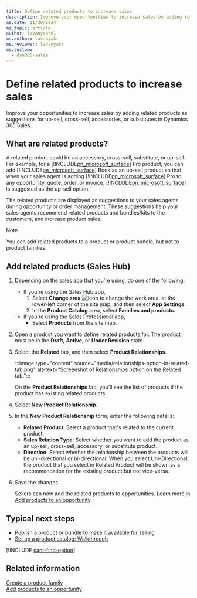 ```yaml
---
title: Define related products to increase sales
description: Improve your opportunities to increase sales by adding related products as suggestions for up-sell, cross-sell, accessories, or substitutes in Dynamics 365 Sales.
ms.date: 11/20/2024
ms.topic: article
author: lavanyakr01
ms.author: lavanyakr
ms.reviewer: lavanyakr
ms.custom:
  - dyn365-sales
---
```


# Define related products to increase sales

Improve your opportunities to increase sales by adding related products as suggestions for up-sell, cross-sell, accessories, or substitutes in Dynamics 365 Sales.

## What are related products?

A related product could be an accessory, cross-sell, substitute, or up-sell. For example, for a [!INCLUDE[pn_microsoft_surface](../includes/pn-microsoft-surface.md)] Pro product, you can add [!INCLUDE[pn_microsoft_surface](../includes/pn-microsoft-surface.md)] Book as an up-sell product so that when your sales agent is adding [!INCLUDE[pn_microsoft_surface](../includes/pn-microsoft-surface.md)] Pro to any opportunity, quote, order, or invoice, [!INCLUDE[pn_microsoft_surface](../includes/pn-microsoft-surface.md)] is suggested as the up-sell option.

The related products are displayed as suggestions to your sales agents during opportunity or order management. These suggestions help your sales agents recommend related products and bundles/kits to the customers, and increase product sales.

> [!NOTE]
> You can add related products to a product or product bundle, but not to product families.

## Add related products (Sales Hub)

1. Depending on the sales app that you're using, do one of the following:

    - If you're using the Sales Hub app,
      1. Select **Change area** ![Icon to change the work area.](media/change-area-icon.png "Icon to change the work area") at the lower-left corner of the site map, and then select **App Settings**.
      1. In the **Product Catalog** area, select **Families and products**.
    - If you're using the Sales Professional app,
      - Select **Products** from the site map.

1. Open a product you want to define related products for. The product must be in the **Draft**, **Active**, or **Under Revision** state.

1. Select the **Related** tab, and then select **Product Relationships**.

    :::image type="content" source="media/relationships-option-in-related-tab.png" alt-text="Screenshot of Relationships option on the Related tab.":::

    On the **Product Relationships** tab, you’ll see the list of products if the product has existing related products.

1. Select **New Product Relationship**.

1. In the **New Product Relationship** form, enter the following details:
    - **Related Product**: Select a product that's related to the current product.
    - **Sales Relation Type**: Select whether you want to add the product as an up-sell, cross-sell, accessory, or substitute product.
    - **Direction**: Select whether the relationship between the products will be uni-directional or bi-directional. When you select Uni-Directional, the product that you select in Related Product will be shown as a recommendation for the existing product but not vice-versa.

1. Save the changes.
   
   Sellers can now add the related products to opportunities. Learn more in [Add products to an opportunity](add-products-opportunity.md).

## Typical next steps

- [Publish a product or bundle to make it available for selling](publish-product-bundle-make-available-selling.md)
- [Set up a product catalog: Walkthrough](set-up-product-catalog-walkthrough.md)

[!INCLUDE [cant-find-option](../includes/cant-find-option.md)]

## Related information

[Create a product family](create-product-family.md)  
[Add products to an opportunity](add-products-opportunity.md)